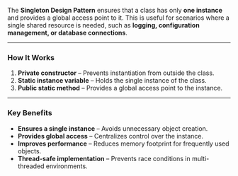The **Singleton Design Pattern** ensures that a class has only **one instance** and provides a global access point to it. This is useful for scenarios where a single shared resource is needed, such as **logging, configuration management, or database connections**.

---

### **How It Works**
1. **Private constructor** – Prevents instantiation from outside the class.
2. **Static instance variable** – Holds the single instance of the class.
3. **Public static method** – Provides a global access point to the instance.

---

### **Key Benefits**
- **Ensures a single instance** – Avoids unnecessary object creation.
- **Provides global access** – Centralizes control over the instance.
- **Improves performance** – Reduces memory footprint for frequently used objects.
- **Thread-safe implementation** – Prevents race conditions in multi-threaded environments.
